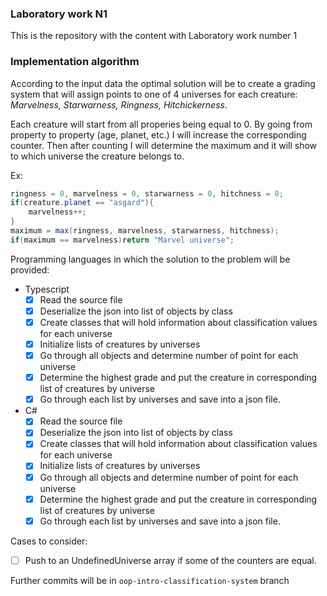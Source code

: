### Laboratory work N1

This is the repository with the content with Laboratory work number 1

### Implementation algorithm

According to the input data the optimal solution will be to create a grading system that will assign points to one of 4 universes for each creature: _Marvelness, Starwarness, Ringness, Hitchickerness_. 

Each creature will start from all properies being equal to 0. By going from property to property (age, planet, etc.) I will increase the corresponding counter. Then after counting I will determine the maximum and it will show to which universe the creature belongs to.

Ex:

```cs
ringness = 0, marvelness = 0, starwarness = 0, hitchness = 0; 
if(creature.planet == "asgard"){
    marvelness++;
}
maximum = max(ringness, marvelness, starwarness, hitchness);
if(maximum == marvelness)return "Marvel universe";
```

Programming languages in which the solution to the problem will be provided:

- Typescript 
  - [x] Read the source file
  - [x] Deserialize the json into list of objects by class
  - [x] Create classes that will hold information about classification values for each universe
  - [x] Initialize lists of creatures by universes
  - [x] Go through all objects and determine number of point for each universe
  - [x] Determine the highest grade and put the creature in corresponding list of creatures by universe
  - [x] Go through each list by universes and save into a json file.
- C#
  - [x] Read the source file
  - [x] Deserialize the json into list of objects by class
  - [x] Create classes that will hold information about classification values for each universe
  - [x] Initialize lists of creatures by universes
  - [x] Go through all objects and determine number of point for each universe
  - [x] Determine the highest grade and put the creature in corresponding list of creatures by universe
  - [x] Go through each list by universes and save into a json file.

Cases to consider:
  - [ ] Push to an UndefinedUniverse array if some of the counters are equal.

Further commits will be in `oop-intro-classification-system` branch
